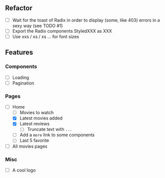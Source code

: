 ## Refactor

- [ ] Wait for the toast of Radix in order to display (some, like 403) errors in a sexy way (see TODO #1)
- [ ] Export the Radix components StyledXXX as XXX
- [ ] Use xxs / xs / xs ... for font sizes

## Features

### Components

- [ ] Loading
- [ ] Pagination

### Pages

- [ ] Home
  - [ ] Movies to watch
  - [x] Latest movies added
  - [x] Latest reviews
    - [ ] Truncate text with `...`
  - [ ] Add a `more` link to some components
  - [ ] Last 5 favorite
- [ ] All movies pages

### Misc

- [ ] A cool logo
